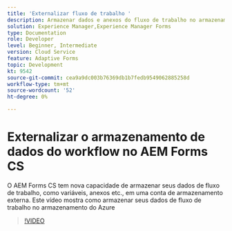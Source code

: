 ```yaml
---
title: 'Externalizar fluxo de trabalho '
description: Armazenar dados e anexos do fluxo de trabalho no armazenamento do Azure
solution: Experience Manager,Experience Manager Forms
type: Documentation
role: Developer
level: Beginner, Intermediate
version: Cloud Service
feature: Adaptive Forms
topic: Development
kt: 9542
source-git-commit: cea9a9dc003b76369db1b7fedb9549062885258d
workflow-type: tm+mt
source-wordcount: '52'
ht-degree: 0%

---
```


# Externalizar o armazenamento de dados do workflow no AEM Forms CS

O AEM Forms CS tem nova capacidade de armazenar seus dados de fluxo de trabalho, como variáveis, anexos etc., em uma conta de armazenamento externa. Este vídeo mostra como armazenar seus dados de fluxo de trabalho no armazenamento do Azure

>[!VIDEO](https://video.tv.adobe.com/v/339610?quality=12&learn=on)
